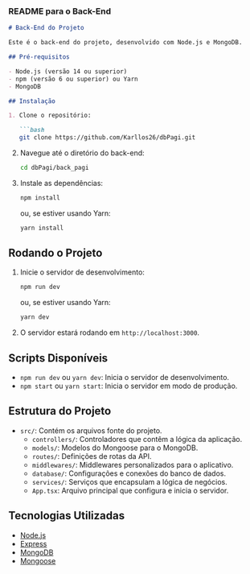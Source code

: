 ### README para o Back-End

```markdown
# Back-End do Projeto

Este é o back-end do projeto, desenvolvido com Node.js e MongoDB.

## Pré-requisitos

- Node.js (versão 14 ou superior)
- npm (versão 6 ou superior) ou Yarn
- MongoDB

## Instalação

1. Clone o repositório:

   ```bash
   git clone https://github.com/Karllos26/dbPagi.git
   ```

2. Navegue até o diretório do back-end:

   ```bash
   cd dbPagi/back_pagi
   ```

3. Instale as dependências:

   ```bash
   npm install
   ```

   ou, se estiver usando Yarn:

   ```bash
   yarn install
   ```


## Rodando o Projeto

1. Inicie o servidor de desenvolvimento:

   ```bash
   npm run dev
   ```

   ou, se estiver usando Yarn:

   ```bash
   yarn dev
   ```

2. O servidor estará rodando em `http://localhost:3000`.

## Scripts Disponíveis

- `npm run dev` ou `yarn dev`: Inicia o servidor de desenvolvimento.
- `npm start` ou `yarn start`: Inicia o servidor em modo de produção.

## Estrutura do Projeto

- `src/`: Contém os arquivos fonte do projeto.
  - `controllers/`: Controladores que contêm a lógica da aplicação.
  - `models/`: Modelos do Mongoose para o MongoDB.
  - `routes/`: Definições de rotas da API.
  - `middlewares/`: Middlewares personalizados para o aplicativo.
  - `database/`: Configurações e conexões do banco de dados.
  - `services/`: Serviços que encapsulam a lógica de negócios.
  - `App.tsx`: Arquivo principal que configura e inicia o servidor.

## Tecnologias Utilizadas

- [Node.js](https://nodejs.org/)
- [Express](https://expressjs.com/)
- [MongoDB](https://www.mongodb.com/)
- [Mongoose](https://mongoosejs.com/)